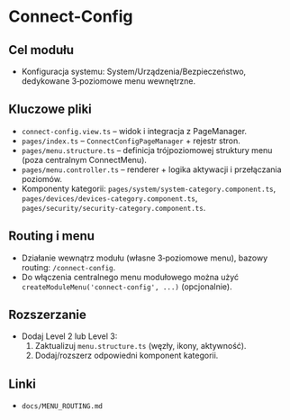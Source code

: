 # Connect-Config

## Cel modułu
- Konfiguracja systemu: System/Urządzenia/Bezpieczeństwo, dedykowane 3‑poziomowe menu wewnętrzne.

## Kluczowe pliki
- `connect-config.view.ts` – widok i integracja z PageManager.
- `pages/index.ts` – `ConnectConfigPageManager` + rejestr stron.
- `pages/menu.structure.ts` – definicja trójpoziomowej struktury menu (poza centralnym ConnectMenu).
- `pages/menu.controller.ts` – renderer + logika aktywacji i przełączania poziomów.
- Komponenty kategorii: `pages/system/system-category.component.ts`, `pages/devices/devices-category.component.ts`, `pages/security/security-category.component.ts`.

## Routing i menu
- Działanie wewnątrz modułu (własne 3‑poziomowe menu), bazowy routing: `/connect-config`.
- Do włączenia centralnego menu modułowego można użyć `createModuleMenu('connect-config', ...)` (opcjonalnie).

## Rozszerzanie
- Dodaj Level 2 lub Level 3:
  1) Zaktualizuj `menu.structure.ts` (węzły, ikony, aktywność).
  2) Dodaj/rozszerz odpowiedni komponent kategorii.

## Linki
- `docs/MENU_ROUTING.md`
